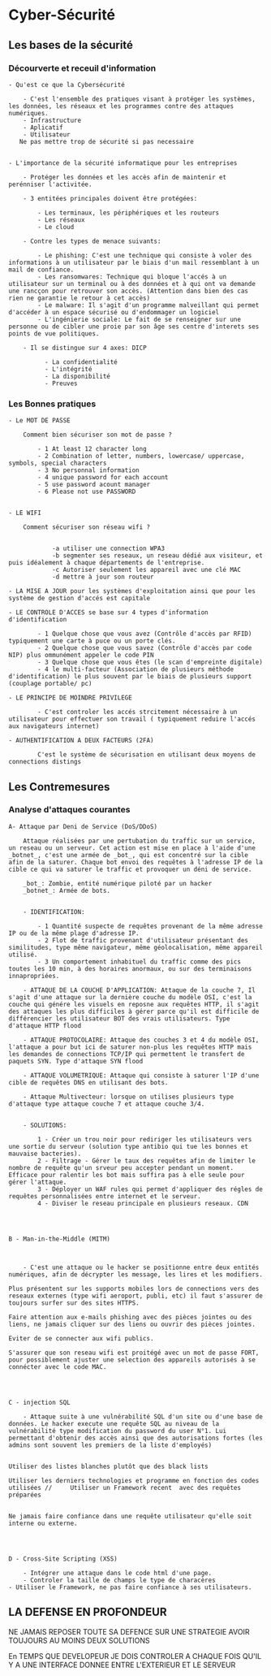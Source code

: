# Cyber-Sécurité

## Les bases de la sécurité

### Décourverte et receuil d'information

    - Qu'est ce que la Cybersécurité 

        - C'est l'ensemble des pratiques visant à protéger les systèmes, les données, les réseaux et les programmes contre des attaques numériques. 
        - Infrastructure 
        - Aplicatif
        - Utilisateur
       Ne pas mettre trop de sécurité si pas necessaire


    - L'importance de la sécurité informatique pour les entreprises 

        - Protéger les données et les accès afin de maintenir et perénniser l'activitée.

        - 3 entitées principales doivent être protégées: 

            - Les terminaux, les périphériques et les routeurs
            - Les réseaux
            - Le cloud

        - Contre les types de menace suivants:

            - Le phishing: C'est une technique qui consiste à voler des informations à un utilisateur par le biais d'un mail ressemblant à un mail de confiance.
            - Les ransomwares: Technique qui bloque l'accés à un utilisateur sur un terminal ou à des données et à qui ont va demande une rancçon pour retrouver son accès. (Attention dans bien des cas rien ne garantie le retour à cet accès)
            - Le malware: Il s'agit d'un programme malveillant qui permet d'accéder à un espace sécurisé ou d'endommager un logiciel
            - L'ingénierie sociale: Le fait de se renseigner sur une personne ou de cibler une proie par son âge ses centre d'interets ses points de vue politiques. 

        - Il se distingue sur 4 axes: DICP
              
              - La confidentialité 
              - L'intégrité
              - La disponibilité
              - Preuves 

### Les Bonnes pratiques

    - Le MOT DE PASSE

        Comment bien sécuriser son mot de passe ? 

            - 1 At least 12 character long 
            - 2 Combination of letter, numbers, lowercase/ uppercase, symbols, special characters
            - 3 No personnal information 
            - 4 unique password for each account 
            - 5 use password acount manager
            - 6 Please not use PASSWORD 


    - LE WIFI

        Comment sécuriser son réseau wifi ? 


                -a utiliser une connection WPA3
                -b segmenter ses reseaux, un reseau dédié aux visiteur, et puis idéalement à chaque départements de l'entreprise. 
                -c Autoriser seulement les appareil avec une clé MAC
                -d mettre à jour son routeur

    - LA MISE A JOUR pour les systèmes d'exploitation ainsi que pour les système de gestion d'accés est capitale 

    - LE CONTROLE D'ACCES se base sur 4 types d'information d'identification  

            - 1 Quelque chose que vous avez (Contrôle d'accès par RFID) typiquement une carte à puce ou un porte clés.
            - 2 Quelque chose que vous savez (Contrôle d'accès par code NIP) plus ommunément appeler le code PIN
            - 3 Quelque chose que vous êtes (le scan d'empreinte digitale)
            - 4 le multi-facteur (Association de plusieurs méthode d'identification) le plus souvent par le biais de plusieurs support (couplage portable/ pc) 

    - LE PRINCIPE DE MOINDRE PRIVILEGE

            - C'est controler les accés strcitement nécessaire à un utilisateur pour effectuer son travail ( typiquement reduire l'accés aux navigateurs internet)

    - AUTHENTIFICATION A DEUX FACTEURS (2FA)

            C'est le système de sécurisation en utilisant deux moyens de connections distings


## Les Contremesures


### Analyse d'attaques courantes

    A- Attaque par Deni de Service (DoS/DDoS)

        Attaque réalisées par une pertubation du traffic sur un service, un reseau ou un serveur. Cet action est mise en place à l'aide d'une _botnet_, c'est une armée de _bot_, qui est concentré sur la cible afin de la saturer. Chaque bot envoi des requêtes à l'adresse IP de la cible ce qui va saturer le traffic et provoquer un déni de service. 

        _bot_: Zombie, entité numérique piloté par un hacker 
        _botnet_: Armée de bots. 


        - IDENTIFICATION: 

            - 1 Quantité suspecte de requêtes provenant de la même adresse IP ou de la même plage d'adresse IP. 
            - 2 Flot de traffic provenant d'utilisateur présentant des similitudes, type même navigateur, même géolocalisation, même appareil utilisé. 
            - 3 Un comportement inhabituel du traffic comme des pics toutes les 10 min, à des horaires anormaux, ou sur des terminaisons innapropriées.

        - ATTAQUE DE LA COUCHE D'APPLICATION: Attaque de la couche 7, Il s'agit d'une attaque sur la dernière couche du modèle OSI, c'est la couche qui génére les visuels en reposne aux requêtes HTTP, il s'agit des attaques les plus difficiles à gérer parce qu'il est difficile de différencier les utilisateur BOT des vrais utilisateurs. Type d'attaque HTTP flood

        - ATTAQUE PROTOCOLAIRE: Attaque des couches 3 et 4 du modèle OSI, l'attaque a pour but ici de saturer non-plus les requêtes HTTP mais les demandes de connections TCP/IP qui permettent le transfert de paquets SYN. Type d'attaque SYN flood
        
        - ATTAQUE VOLUMETRIQUE: Attaque qui consiste à saturer l'IP d'une cible de requêtes DNS en utilisant des bots.

        - Attaque Multivecteur: lorsque on utilises plusieurs type d'attaque type attaque couche 7 et attaque couche 3/4. 


        - SOLUTIONS: 

            1 - Créer un trou noir pour rediriger les utilisateurs vers une sortie du serveur (solution type antibio qui tue les bonnes et mauvaise bacteries).
            2 - Filtrage - Gérer le taux des requêtes afin de limiter le nombre de requête qu'un srveur peu accepter pendant un moment. Efficace pour ralentir les bot mais suffira pas à elle seule pour gérer l'attaque. 
            3 - Déployer un WAF rules qui permet d'appliquer des régles de requêtes personnalisées entre internet et le serveur. 
            4 - Diviser le reseau principale en plusieurs reseaux. CDN




    B - Man-in-the-Middle (MITM)



        - C'est une attaque ou le hacker se positionne entre deux entités numériques, afin de décrypter les message, les lires et les modifiers. 

    Plus présentent sur les supports mobiles lors de connections vers des reseaux externes (type wifi aeroport, publi, etc) il faut s'assurer de toujours surfer sur des sites HTTPS. 

    Faire attention aux e-mails phishing avec des pièces jointes ou des liens, ne jamais cliquer sur des liens ou ouvrir des pièces jointes. 

    Eviter de se connecter aux wifi publics. 

    S'assurer que son reseau wifi est proitégé avec un mot de passe FORT, pour possiblement ajuster une selection des appareils autorisés à se connécter avec le code MAC. 




    C - injection SQL

        - Attaque suite à une vulnérabilité SQL d'un site ou d'une base de données. Le hacker execute une requête SQL au niveau de la vulnérabilité type modification du password du user N°1. Lui permettant d'obtenir des accès ainsi que des autorisations fortes (les admins sont souvent les premiers de la liste d'employés)


    Utiliser des listes blanches plutôt que des black lists 

    Utiliser les derniers technologies et programme en fonction des codes utilisées //     Utiliser un Framework recent  avec des requêtes préparées


    Ne jamais faire confiance dans une requête utilisateur qu'elle soit interne ou externe. 




    D - Cross-Site Scripting (XSS)

        - Intégrer une attaque dans le code html d'une page. 
        - Controler la taille de champs le type de characères
    - Utiliser le Framework, ne pas faire confiance à ses utilisateurs. 


## LA DEFENSE EN PROFONDEUR
NE JAMAIS REPOSER TOUTE SA DEFENCE SUR UNE STRATEGIE AVOIR TOUJOURS AU MOINS DEUX SOLUTIONS

En TEMPS QUE DEVELOPEUR JE DOIS CONTROLER A CHAQUE FOIS QU'IL Y A UNE INTERFACE DONNEE ENTRE L'EXTERIEUR ET LE SERVEUR 

